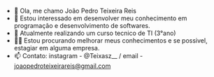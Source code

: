 - 👋 Ola, me chamo João Pedro Teixeira Reis
- 👀 Estou interessado em desenvolver meu conhecimento em programação e desenvolvimento de softwares.
- 🌱 Atualmente realizando um curso tecnico de TI (3°ano)
- 👨‍💼 Estou procurando melhorar meus conhecimentos e se possivel, estagiar em alguma empresa.
- 📫 Contato: instagram - @Teixasz__  /    email - joaopedroteixeirareis@gmail.com
